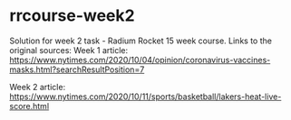 # rrcourse-week2
Solution for week 2 task - Radium Rocket 15 week course.
Links to the original sources: 
Week 1 article: https://www.nytimes.com/2020/10/04/opinion/coronavirus-vaccines-masks.html?searchResultPosition=7

Week 2 article: https://www.nytimes.com/2020/10/11/sports/basketball/lakers-heat-live-score.html

